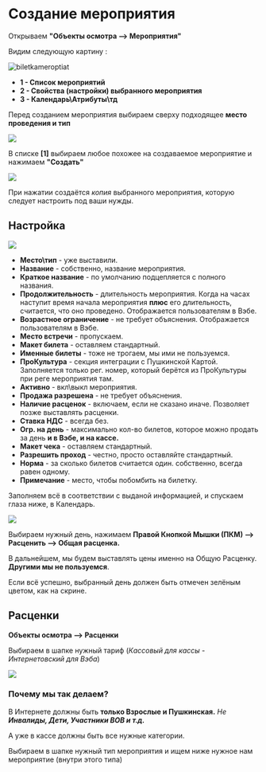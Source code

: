 
# Создание мероприятия

Открываем **"Объекты осмотра --> Мероприятия"** 

Видим следующую картину :

![biletkameroptiat](https://i.imgur.com/sWjvmeX.png)

- **1 - Список мероприятий**
- **2 - Свойства (настройки) выбранного мероприятия**
- **3 - Календарь\Атрибуты\тд**

Перед созданием мероприятия выбираем сверху подходящее **место проведения и тип**

![](https://i.imgur.com/UlwY8tF.png)

В списке **[1]** выбираем любое похожее на создаваемое мероприятие и нажимаем **"Создать"**

![](https://i.imgur.com/h2CHGzS.png)

При нажатии создаётся *копия* выбранного мероприятия, которую следует настроить под ваши нужды.

## Настройка

![](https://i.imgur.com/R7SLxW0.png)
- **Место\тип** - уже выставили.
- **Название** - собственно, название мероприятия.
- **Краткое название** - по умолчанию подцепляется с полного названия.
- **Продолжительность** - длительность мероприятия. Когда на часах наступит время начала мероприятия **плюс** его длительность, считается, что оно проведено. Отображается пользователям в Вэбе.
- **Возрастное ограничение** - не требует объяснения. Отображается пользователям в Вэбе.
- **Место встречи** - пропускаем.
- **Макет билета** - оставляем стандартный.
- **Именные билеты** - тоже не трогаем, мы ими не пользуемся.
- **ПроКультура** - секция интеграции с Пушкинской Картой. Заполняется только рег. номер, который берётся из ПроКультуры при реге мероприятия там.
- **Активно** - вкл\выкл мероприятия.
- **Продажа разрешена** - не требует объяснения.
- **Наличие расценок** - включаем, если не сказано иначе. Позволяет позже выставлять расценки.
- **Ставка НДС** - всегда без.
- **Огр. на день** - максимально кол-во билетов, которое можно продать за день **и в Вэбе, и на кассе.**
- **Макет чека** - оставляем стандартный.
- **Разрешить проход** - честно, просто оставляйте стандартный.
- **Норма** - за сколько билетов считается один. собственно, всегда равен одному.
- **Примечание** - место, чтобы побомбить на билетку.

Заполняем всё в соответствии с выданой информацией, и спускаем глаза ниже, в Календарь.

![](https://i.imgur.com/G2PLktz.png)

Выбираем нужный день, нажимаем **Правой Кнопкой Мышки (ПКМ) --> Расценить --> Общая расценка.**

В дальнейшем, мы будем выставлять цены именно на Общую Расценку. **Другими мы не пользуемся**.

Если всё успешно, выбранный день должен быть отмечен зелёным цветом, как на скрине.


## Расценки
**Объекты осмотра --> Расценки**

Выбираем в шапке нужный тариф (*Кассовый для кассы - Интернетовский для Вэба*)

![](https://i.imgur.com/D8RzDnm.png)

### Почему мы так делаем?
В Интернете должны быть **только Взрослые и Пушкинская.** *Не **Инвалиды, Дети, Участники ВОВ и т.д.***

А уже в кассе должны быть все нужные категории.


Выбираем в шапке нужный тип мероприятия и ищем ниже нужное нам мероприятие (внутри этого типа)
